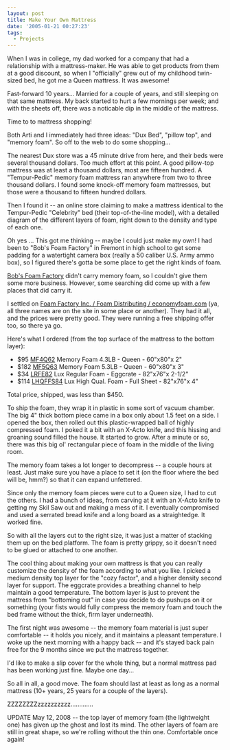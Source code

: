 ```yaml
---
layout: post
title: Make Your Own Mattress
date: '2005-01-21 00:27:23'
tags:
  - Projects
---
```


When I was in college, my dad worked for a company that had a
relationship with a mattress-maker. He was able to get products
from them at a good discount, so when I "officially" grew out of
my childhood twin-sized bed, he got me a Queen mattress. It was
awesome!

Fast-forward 10 years... Married for a couple of years, and still
sleeping on that same mattress. My back started to hurt a few
mornings per week; and with the sheets off, there was a noticable
dip in the middle of the mattress.

Time to to mattress shopping!

Both Arti and I immediately had three ideas: "Dux Bed", "pillow
top", and "memory foam". So off to the web to do some shopping...

The nearest Dux store was a 45 minute drive from here, and their
beds were several thousand dollars. Too much effort at this
point. A good pillow-top mattress was at least a thousand
dollars, most are fifteen hundred. A "Tempur-Pedic" memory foam
mattress ran anywhere from two to three thousand dollars. I found
some knock-off memory foam mattresses, but those were a thousand
to fifteen hundred dollars.

Then I found it -- an online store claiming to make a mattress
identical to the Tempur-Pedic "Celebrity" bed (their
top-of-the-line model), with a detailed diagram of the different
layers of foam, right down to the density and type of each one.

Oh yes ... This got me thinking -- maybe I could just make my own!
I had been to "Bob's Foam Factory" in Fremont in high school to
get some padding for a watertight camera box (really a 50 caliber
U.S. Army ammo box), so I figured there's gotta be some place to
get the right kinds of foam.

[Bob's Foam Factory](http://bobsfoam.com/) didn't carry memory foam, so I couldn't give them some more business. However, some searching did come up with a few places that did carry it.

I settled on [Foam Factory Inc. / Foam Distributing / economyfoam.com](http://www.foamdistributing.com/) (ya, all three names are on the site in some place or another). They had it all, and the prices were pretty good. They were running a free shipping offer too, so there ya go.

Here's what I ordered (from the top surface of the mattress to the
bottom layer):

- $95 [MF4Q62](http://www.foamdistributing.com/products/memoryfoam4.html) Memory Foam 4.3LB - Queen - 60"x80"x 2"
- $182 [MF5Q63](http://www.foamdistributing.com/products/memoryfoam5.html) Memory Foam 5.3LB - Queen - 60"x80"x 3"
- $34 [LRFE82](http://www.foamdistributing.com/products/eggcratecon.html) Lux Regular Foam - Eggcrate - 82"x76"x 2-1/2"
- $114 [LHQFFS84](http://www.foamdistributing.com/products/lux-hq.html) Lux High Qual. Foam - Full Sheet - 82"x76"x 4"

Total price, shipped, was less than $450.

To ship the foam, they wrap it in plastic in some sort of vacuum
chamber. The big 4" thick bottom piece came in a box only about 1.5
feet on a side. I opened the box, then rolled out this
plastic-wrapped ball of highly compressed foam. I poked it a bit
with an X-Acto knife, and this hissing and groaning sound filled
the house. It started to grow. After a minute or so, there was
this big ol' rectangular piece of foam in the middle of the living
room.

The memory foam takes a lot longer to decompress -- a couple hours
at least. Just make sure you have a place to set it (on the floor
where the bed will be, hmm?) so that it can expand unfettered.

Since only the memory foam pieces were cut to a Queen size, I
had to cut the others. I had a bunch of ideas, from carving at it with
an X-Acto knife to getting my Skil Saw out and making a mess of
it. I eventually compromised and used a serrated bread knife and
a long board as a straightedge. It worked fine.

So with all the layers cut to the right size, it was just a matter
of stacking them up on the bed platform. The foam is pretty
grippy, so it doesn't need to be glued or attached to one another.

The cool thing about making your own mattress is that you can
really customize the density of the foam according to what you
like. I picked a medium density top layer for the "cozy factor", and
a higher density second layer for support. The eggcrate provides
a breathing channel to help maintain a good temperature. The
bottom layer is just to prevent the mattress from "bottoming out"
in case you decide to do pushups on it or something (your fists
would fully compress the memory foam and touch the bed frame
without the thick, firm layer underneath).

The first night was awesome -- the memory foam material is just
super comfortable -- it holds you nicely, and it maintains a
pleasant temperature. I woke up the next morning with a happy
back -- and it's stayed back pain free for the 9 months since we put
the mattress together.

I'd like to make a slip cover for the whole thing, but a normal
mattress pad has been working just fine. Maybe one day...

So all in all, a good move. The foam should last at least as long
as a normal mattress (10+ years, 25 years for a couple of the
layers).

ZZZZZZZZzzzzzzzzzz.............

UPDATE May 12, 2008 -- the top layer of memory foam (the lightweight one) has given up the ghost and lost its mind. The other layers of foam are still in great shape, so we're rolling without the thin one. Comfortable once again!
